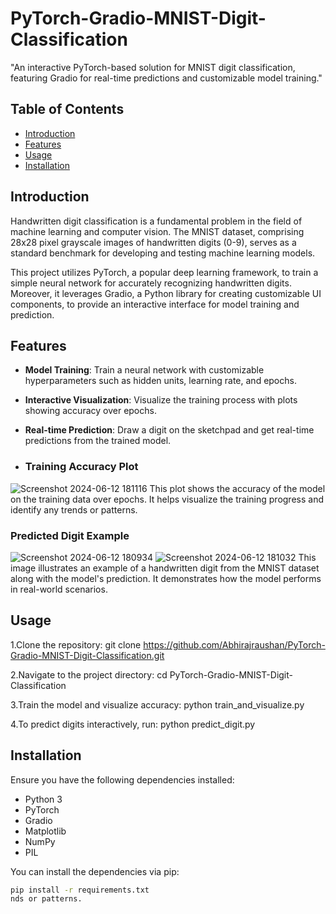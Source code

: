 # PyTorch-Gradio-MNIST-Digit-Classification
"An interactive PyTorch-based solution for MNIST digit classification, featuring Gradio for real-time predictions and customizable model training."

## Table of Contents

- [Introduction](#introduction)
- [Features](#features)
- [Usage](#usage)
- [Installation](#installation)



## Introduction

Handwritten digit classification is a fundamental problem in the field of machine learning and computer vision. The MNIST dataset, comprising 28x28 pixel grayscale images of handwritten digits (0-9), serves as a standard benchmark for developing and testing machine learning models.

This project utilizes PyTorch, a popular deep learning framework, to train a simple neural network for accurately recognizing handwritten digits. Moreover, it leverages Gradio, a Python library for creating customizable UI components, to provide an interactive interface for model training and prediction.

## Features

- **Model Training**: Train a neural network with customizable hyperparameters such as hidden units, learning rate, and epochs.
- **Interactive Visualization**: Visualize the training process with plots showing accuracy over epochs.
- **Real-time Prediction**: Draw a digit on the sketchpad and get real-time predictions from the trained model.

- ### Training Accuracy Plot
![Screenshot 2024-06-12 181116](https://github.com/Abhirajraushan/PyTorch-Gradio-MNIST-Digit-Classification/assets/84666932/358412b1-fa72-4e05-bcfe-a48fe4a6a474)
This plot shows the accuracy of the model on the training data over epochs. It helps visualize the training progress and identify any trends or patterns.

### Predicted Digit Example
![Screenshot 2024-06-12 180934](https://github.com/Abhirajraushan/PyTorch-Gradio-MNIST-Digit-Classification/assets/84666932/0d91049c-e483-49d2-9e11-d64e6b784762)
![Screenshot 2024-06-12 181032](https://github.com/Abhirajraushan/PyTorch-Gradio-MNIST-Digit-Classification/assets/84666932/24e8436a-92df-4779-bea0-dce6183e3bce)
This image illustrates an example of a handwritten digit from the MNIST dataset along with the model's prediction. It demonstrates how the model performs in real-world scenarios.

## Usage
1.Clone the repository:
git clone https://github.com/Abhirajraushan/PyTorch-Gradio-MNIST-Digit-Classification.git

2.Navigate to the project directory:
cd PyTorch-Gradio-MNIST-Digit-Classification

3.Train the model and visualize accuracy:
python train_and_visualize.py

4.To predict digits interactively, run:
python predict_digit.py



## Installation

Ensure you have the following dependencies installed:

- Python 3
- PyTorch
- Gradio
- Matplotlib
- NumPy
- PIL
  

You can install the dependencies via pip:
```bash
pip install -r requirements.txt
nds or patterns.




